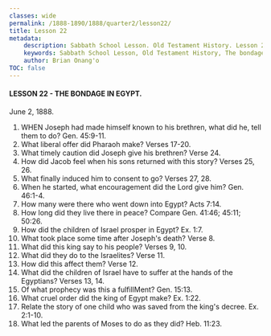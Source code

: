 ```yaml
---
classes: wide
permalink: /1888-1890/1888/quarter2/lesson22/
title: Lesson 22
metadata:
    description: Sabbath School Lesson. Old Testament History. Lesson 22. June 2, 1888. The bondage in Egypt.
    keywords: Sabbath School Lesson, Old Testament History, The bondage in Egypt, Lesson 22. June 2, 1888.
    author: Brian Onang'o
TOC: false
---
```


#### LESSON 22 - THE BONDAGE IN EGYPT.

June 2, 1888.

1. WHEN Joseph had made himself known to his brethren, what did he, tell them to do? Gen. 45:9-11.
2. What liberal offer did Pharaoh make? Verses 17-20.
3. What timely caution did Joseph give his brethren? Verse 24.
4. How did Jacob feel when his sons returned with this story? Verses 25, 26.
5. What finally induced him to consent to go? Verses 27, 28.
6. When he started, what encouragement did the Lord give him? Gen. 46:1-4.
7. How many were there who went down into Egypt? Acts 7:14.
8. How long did they live there in peace? Compare Gen. 41:46; 45:11; 50:26.
9. How did the children of Israel prosper in Egypt? Ex. 1:7.
10. What took place some time after Joseph's death? Verse 8.
11. What did this king say to his people? Verses 9, 10.
12. What did they do to the Israelites? Verse 11.
13. How did this affect them? Verse 12.
14. What did the children of Israel have to suffer at the hands of the Egyptians? Verses 13, 14.
15. Of what prophecy was this a fulfillMent? Gen. 15:13.
16. What cruel order did the king of Egypt make? Ex. 1:22.
17. Relate the story of one child who was saved from the king's decree. Ex. 2:1-10.
18. What led the parents of Moses to do as they did? Heb. 11:23.

